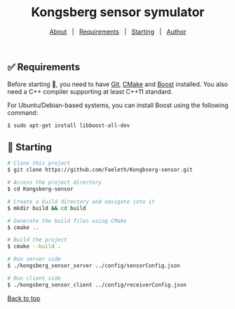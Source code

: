 <h1 align="center">Kongsberg sensor symulator</h1>

<p align="center">
  <a href="#dart-about">About</a> &#xa0; | &#xa0; 
  <a href="#white_check_mark-requirements">Requirements</a> &#xa0; | &#xa0;
  <a href="#checkered_flag-starting">Starting</a> &#xa0; | &#xa0;
  <a href="https://github.com/Faeleth" target="_blank">Author</a>
</p>

<br>

## :white_check_mark: Requirements ##

Before starting :checkered_flag:, you need to have [Git](https://git-scm.com), [CMake](https://cmake.org/) and [Boost](https://www.boost.org/) installed. You also need a C++ compiler supporting at least C++11 standard.

For Ubuntu/Debian-based systems, you can install Boost using the following command:

```bash
$ sudo apt-get install libboost-all-dev
```

## :checkered_flag: Starting ##

```bash
# Clone this project
$ git clone https://github.com/Faeleth/Kongbserg-sensor.git

# Access the project directory
$ cd Kongsberg-sensor

# Create a build directory and navigate into it
$ mkdir build && cd build

# Generate the build files using CMake
$ cmake ..

# Build the project
$ cmake --build .

# Run server side
$ ./kongsberg_sensor_server ../config/sensorConfig.json

# Run client side
$ ./kongsberg_sensor_client ../config/receiverConfig.json
```

<a href="#top">Back to top</a>

